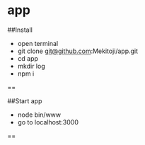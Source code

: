 app
===
##Install
* open terminal
* git clone git@github.com:Mekitoji/app.git
* cd app 
* mkdir log
* npm i

==

##Start app
* node bin/www 
* go to localhost:3000

==
